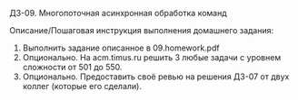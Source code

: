 ДЗ-09. Многопоточная асинхронная обработка команд

Описание/Пошаговая инструкция выполнения домашнего задания:
1. Выполнить задание описанное в 09.homework.pdf
2. Опционально. На acm.timus.ru решить 3 любые задачи с уровнем сложности от 501 до 550.
3. Опционально. Предоставить своё ревью на решения ДЗ-07 от двух коллег (которые его сделали).
